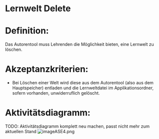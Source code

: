 # Lernwelt Delete



# Definition:

Das Autorentool muss Lehrenden die Möglichkeit bieten, eine Lernwelt zu löschen.



# Akzeptanzkriterien: 
- Bei Löschen einer Welt wird diese
aus dem Autorentool (also aus dem Hauptspeicher) entladen und die Lernweltdatei im Applikationsordner, sofern vorhanden,
unwiderruflich gelöscht.

# Aktivitätsdiagramm:
TODO: Aktivitätsdiagramm komplett neu machen, passt nicht mehr zum aktuellen Stand
![imageASE4.png](imageASE4.png)

